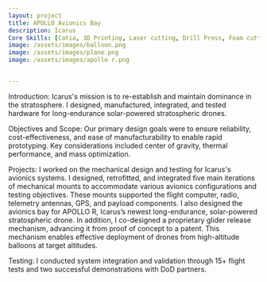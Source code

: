 ```yaml
---
layout: project
title: APOLLO Avionics Bay
description: Icarus
Core Skills: [Catia, 3D Printing, Laser cutting, Drill Press, Foam cutting, QGroundControl, Python]
image: /assets/images/balloon.png
image: /assets/images/plane.png
image: /assets/images/apollo r.png


---
```


Introduction: Icarus's mission is to re-establish and maintain dominance in the stratosphere. I designed, manufactured, integrated, and tested hardware for long-endurance solar-powered stratospheric drones. 

Objectives and Scope: Our primary design goals were to ensure reliability, cost-effectiveness, and ease of manufacturability to enable rapid prototyping. Key considerations included center of gravity, thermal performance, and mass optimization.

Projects: I worked on the mechanical design and testing for Icarus's avionics systems. I designed, retrofitted, and integrated five main iterations of mechanical mounts to accommodate various avionics configurations and testing objectives. These mounts supported the flight computer, radio, telemetry antennas, GPS, and payload components. I also designed the avionics bay for APOLLO R, Icarus’s newest long-endurance, solar-powered stratospheric drone. In addition, I co-designed a proprietary glider release mechanism, advancing it from proof of concept to a patent. This mechanism enables effective deployment of drones from high-altitude balloons at target altitudes.

Testing: I conducted system integration and validation through 15+ flight tests and two successful demonstrations with DoD partners. 



